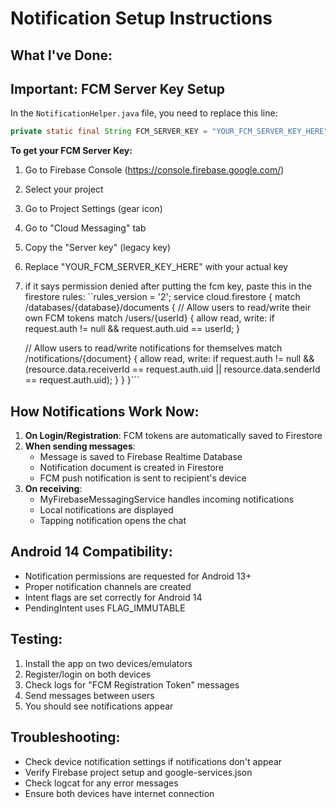 # Notification Setup Instructions

## What I've Done:

## Important: FCM Server Key Setup

In the `NotificationHelper.java` file, you need to replace this line:
```java
private static final String FCM_SERVER_KEY = "YOUR_FCM_SERVER_KEY_HERE";
```

**To get your FCM Server Key:**
1. Go to Firebase Console (https://console.firebase.google.com/)
2. Select your project
3. Go to Project Settings (gear icon)
4. Go to "Cloud Messaging" tab
5. Copy the "Server key" (legacy key)
6. Replace "YOUR_FCM_SERVER_KEY_HERE" with your actual key
7. if it says permission denied after putting the fcm key, paste this in the firestore rules:
   ``rules_version = '2';
   service cloud.firestore {
   match /databases/{database}/documents {
   // Allow users to read/write their own FCM tokens
   match /users/{userId} {
   allow read, write: if request.auth != null && request.auth.uid == userId;
   }

   // Allow users to read/write notifications for themselves
   match /notifications/{document} {
   allow read, write: if request.auth != null &&
   (resource.data.receiverId == request.auth.uid ||
   resource.data.senderId == request.auth.uid);
   }
   }
   }```

## How Notifications Work Now:

1. **On Login/Registration**: FCM tokens are automatically saved to Firestore
2. **When sending messages**: 
   - Message is saved to Firebase Realtime Database
   - Notification document is created in Firestore
   - FCM push notification is sent to recipient's device
3. **On receiving**: 
   - MyFirebaseMessagingService handles incoming notifications
   - Local notifications are displayed
   - Tapping notification opens the chat

## Android 14 Compatibility:

- Notification permissions are requested for Android 13+
- Proper notification channels are created
- Intent flags are set correctly for Android 14
- PendingIntent uses FLAG_IMMUTABLE

## Testing:

1. Install the app on two devices/emulators
2. Register/login on both devices
3. Check logs for "FCM Registration Token" messages
4. Send messages between users
5. You should see notifications appear

## Troubleshooting:

- Check device notification settings if notifications don't appear
- Verify Firebase project setup and google-services.json
- Check logcat for any error messages
- Ensure both devices have internet connection
